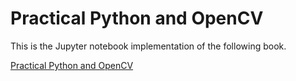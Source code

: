 # Practical Python and OpenCV

This is the Jupyter notebook implementation of the following book.

[Practical Python and OpenCV](https://www.pyimagesearch.com/practical-python-opencv/)
